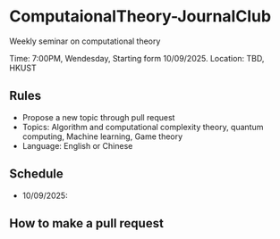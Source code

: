# ComputaionalTheory-JournalClub
Weekly seminar on computational theory

Time: 7:00PM, Wendesday, Starting form 10/09/2025.
Location: TBD, HKUST

## Rules
- Propose a new topic through pull request
- Topics: Algorithm and computational complexity theory, quantum computing, Machine learning, Game theory
- Language: English or Chinese

## Schedule
- 10/09/2025:

## How to make a pull request

